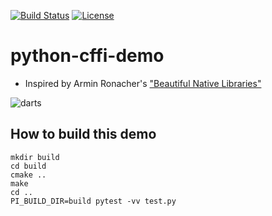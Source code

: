 [![Build Status](https://travis-ci.org/bast/python-cffi-demo.svg?branch=master)](https://travis-ci.org/bast/python-cffi-demo/builds)
[![License](https://img.shields.io/badge/license-%20MPL--v2.0-blue.svg)](../master/LICENSE)


# python-cffi-demo

- Inspired by Armin Ronacher's ["Beautiful Native Libraries"](http://lucumr.pocoo.org/2013/8/18/beautiful-native-libraries/)

![](../master/img/darts.jpg "darts")


## How to build this demo

```
mkdir build
cd build
cmake ..
make
cd ..
PI_BUILD_DIR=build pytest -vv test.py
```
